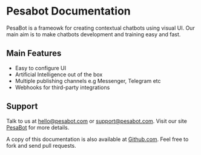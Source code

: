 # Pesabot Documentation

PesaBot is a frameowk for creating contextual chatbots using visual UI. Our main aim is to make chatbots development and training easy and fast.

## Main Features

* Easy to configure UI
* Artificial Intelligence out of the box
* Multiple publishing channels e.g Messenger, Telegram etc
* Webhooks for third-party integrations

## Support

Talk to us at [hello@pesabot.com](hello@pesabot.com) or [support@pesabot.com](support@pesabot.com). Visit our site [PesaBot](https://pesabot.com) for more details.

A copy of this documentation is also available at [Github.com](https://github.com/pesabot/pesabot-docs). Feel free to fork and send pull requests.
